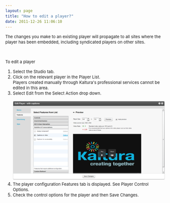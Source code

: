 ```yaml
---
layout: page
title: "How to edit a player?"
date: 2011-12-26 11:06:10
---
```


<span style="font-size: small;">The changes you make to an existing player will propagate to all sites where the player has been embedded, including syndicated players on other sites.</span>

<span style="font-size: small;"><br /></span>

<p class="mce-procedure">
  <span style="font-size: small;">To edit a player</span>
</p>

1.  <span style="font-size: small;">Select the Studio tab.</span>
2.  <span style="font-size: small;">Click on the relevant player in the Player List.<br />Players created manually through Kaltura's professional services cannot be edited in this area.</span>
3.  <span style="font-size: small;">Select Edit from the Select Action drop down.<br /><br /></span><span style="font-family: David CLM Medium; font-size: medium;"><img src="../../assets/135.img">
4.  <span style="font-size: small;">The player configuration Features tab is displayed. See Player Control Options.</span>
5.  <span style="font-size: small;">Check the control options for the player and then Save Changes.</span>

<span style="font-family: David CLM Medium; font-size: medium;"><br /></span>

<span style="font-family: David CLM Medium; font-size: medium;"><br /></span>